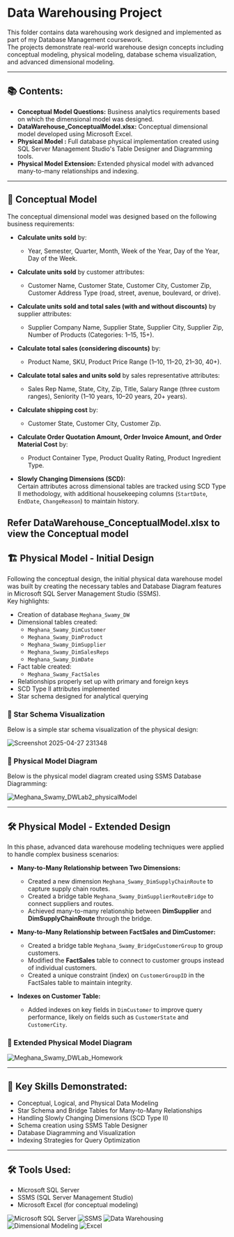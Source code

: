 # Data Warehousing Project

This folder contains data warehousing work designed and implemented as part of my Database Management coursework.  
The projects demonstrate real-world warehouse design concepts including conceptual modeling, physical modeling, database schema visualization, and advanced dimensional modeling.

---

## 📚 Contents:
- **Conceptual Model Questions:** Business analytics requirements based on which the dimensional model was designed.
- **DataWarehouse_ConceptualModel.xlsx:** Conceptual dimensional model developed using Microsoft Excel.
- **Physical Model :** Full database physical implementation created using SQL Server Management Studio's Table Designer and Diagramming tools.
- **Physical Model Extension:** Extended physical model with advanced many-to-many relationships and indexing.

---

## 🧩 Conceptual Model

The conceptual dimensional model was designed based on the following business requirements:

- **Calculate units sold** by:
  - Year, Semester, Quarter, Month, Week of the Year, Day of the Year, Day of the Week.

- **Calculate units sold** by customer attributes:
  - Customer Name, Customer State, Customer City, Customer Zip, Customer Address Type (road, street, avenue, boulevard, or drive).

- **Calculate units sold and total sales (with and without discounts)** by supplier attributes:
  - Supplier Company Name, Supplier State, Supplier City, Supplier Zip, Number of Products (Categories: 1–15, 15+).

- **Calculate total sales (considering discounts)** by:
  - Product Name, SKU, Product Price Range (1–10, 11–20, 21–30, 40+).

- **Calculate total sales and units sold** by sales representative attributes:
  - Sales Rep Name, State, City, Zip, Title, Salary Range (three custom ranges), Seniority (1–10 years, 10–20 years, 20+ years).

- **Calculate shipping cost** by:
  - Customer State, Customer City, Customer Zip.

- **Calculate Order Quotation Amount, Order Invoice Amount, and Order Material Cost** by:
  - Product Container Type, Product Quality Rating, Product Ingredient Type.

- **Slowly Changing Dimensions (SCD):**  
  Certain attributes across dimensional tables are tracked using SCD Type II methodology, with additional housekeeping columns (`StartDate`, `EndDate`, `ChangeReason`) to maintain history.

**Refer DataWarehouse_ConceptualModel.xlsx to view the Conceptual model**
---

## 🏗️ Physical Model - Initial Design 

Following the conceptual design, the initial physical data warehouse model was built by creating the necessary tables and Database Diagram features in Microsoft SQL Server Management Studio (SSMS).  
Key highlights:


- Creation of database `Meghana_Swamy_DW`
- Dimensional tables created:
  - `Meghana_Swamy_DimCustomer`
  - `Meghana_Swamy_DimProduct`
  - `Meghana_Swamy_DimSupplier`
  - `Meghana_Swamy_DimSalesReps`
  - `Meghana_Swamy_DimDate`
- Fact table created:
  - `Meghana_Swamy_FactSales`
- Relationships properly set up with primary and foreign keys
- SCD Type II attributes implemented
- Star schema designed for analytical querying
### 📸 Star Schema Visualization
Below is a simple star schema visualization of the physical design:

![Screenshot 2025-04-27 231348](https://github.com/user-attachments/assets/f5ae9ea0-0328-46f5-9d67-21cbc9916dfa)

### 📸 Physical Model Diagram 
Below is the physical model diagram created using SSMS Database Diagramming:

![Meghana_Swamy_DWLab2_physicalModel](https://github.com/user-attachments/assets/d8ce25cf-fdfa-48dd-8c3c-2e331398e0c3)

---

## 🛠️ Physical Model - Extended Design

In this phase, advanced data warehouse modeling techniques were applied to handle complex business scenarios:

- **Many-to-Many Relationship between Two Dimensions:**
  - Created a new dimension `Meghana_Swamy_DimSupplyChainRoute` to capture supply chain routes.
  - Created a bridge table `Meghana_Swamy_DimSupplierRouteBridge` to connect suppliers and routes.
  - Achieved many-to-many relationship between **DimSupplier** and **DimSupplyChainRoute** through the bridge.

- **Many-to-Many Relationship between FactSales and DimCustomer:**
  - Created a bridge table `Meghana_Swamy_BridgeCustomerGroup` to group customers.
  - Modified the **FactSales** table to connect to customer groups instead of individual customers.
  - Created a unique constraint (index) on `CustomerGroupID` in the FactSales table to maintain integrity.

- **Indexes on Customer Table:**
  - Added indexes on key fields in `DimCustomer` to improve query performance, likely on fields such as `CustomerState` and `CustomerCity`.

### 📸 Extended Physical Model Diagram 
![Meghana_Swamy_DWLab_Homework](https://github.com/user-attachments/assets/7cabeb65-67f9-415e-bec6-a7fa3680008d)

---

## 🚀 Key Skills Demonstrated:
- Conceptual, Logical, and Physical Data Modeling
- Star Schema and Bridge Tables for Many-to-Many Relationships
- Handling Slowly Changing Dimensions (SCD Type II)
- Schema creation using SSMS Table Designer
- Database Diagramming and Visualization
- Indexing Strategies for Query Optimization

---

## 🛠️ Tools Used:
- Microsoft SQL Server
- SSMS (SQL Server Management Studio)
- Microsoft Excel (for conceptual modeling)

![Microsoft SQL Server](https://img.shields.io/badge/Microsoft%20SQL%20Server-Database-red)
![SSMS](https://img.shields.io/badge/SSMS-Management%20Studio-lightgrey)
![Data Warehousing](https://img.shields.io/badge/Data%20Warehousing-Star%20Schema-blue)
![Dimensional Modeling](https://img.shields.io/badge/Dimensional%20Modeling-SCD%20Type%20II-green)
![Excel](https://img.shields.io/badge/Microsoft%20Excel-Modeling-brightgreen)


